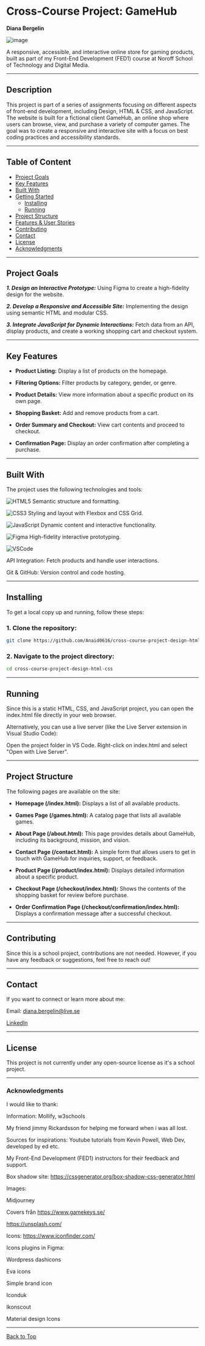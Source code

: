 # **Cross-Course Project: GameHub**
**Diana Bergelin**


![image](https://github.com/user-attachments/assets/7c7fd573-3771-43bf-8616-cf197cb71f8b)


A responsive, accessible, and interactive online store for gaming products, built as part of my Front-End Development (FED1) course at Noroff School of Technology and Digital Media.

---

## **Description**
This project is part of a series of assignments focusing on different aspects of front-end development, including Design, HTML & CSS, and JavaScript. The website is built for a fictional client GameHub, an online shop where users can browse, view, and purchase a variety of computer games. The goal was to create a responsive and interactive site with a focus on best coding practices and accessibility standards.

---

## **Table of Content**

- [Project Goals](#project-goals)
- [Key Features](#key-features)
- [Built With](#built-with)
- [Getting Started](#getting-started)
  - [Installing](#installing)
  - [Running](#running)
- [Project Structure](#project-structure)
- [Features & User Stories](#features--user-stories)
- [Contributing](#contributing)
- [Contact](#contact)
- [License](#license)
- [Acknowledgments](#acknowledgments)

---

## **Project Goals**
***1. Design an Interactive Prototype:*** Using Figma to create a high-fidelity design for the website.

***2. Develop a Responsive and Accessible Site:*** Implementing the design using semantic HTML and modular CSS.

***3. Integrate JavaScript for Dynamic Interactions:*** Fetch data from an API, display products, and create a working shopping cart and checkout system.

---

## **Key Features**
- **Product Listing:** Display a list of products on the homepage.

- **Filtering Options:** Filter products by category, gender, or genre.

- **Product Details:** View more information about a specific product on its own page.

- **Shopping Basket:** Add and remove products from a cart.

- **Order Summary and Checkout:** View cart contents and proceed to checkout.

- **Confirmation Page:** Display an order confirmation after completing a purchase.

---

## **Built With**
The project uses the following technologies and tools:

 ![HTML5](https://img.shields.io/badge/-HTML5-E34F26?logo=html5&logoColor=white&style=for-the-badge) Semantic structure and formatting.
 
 ![CSS3](https://img.shields.io/badge/-CSS3-1572B6?logo=css3&logoColor=white&style=for-the-badge) Styling and layout with Flexbox and CSS Grid.
 
![JavaScript](https://img.shields.io/badge/-JavaScript-F7DF1E?logo=javascript&logoColor=black&style=for-the-badge) Dynamic content and interactive functionality.

 ![Figma](https://img.shields.io/badge/-Figma-F24E1E?logo=figma&logoColor=white&style=for-the-badge) High-fidelity interactive prototyping.
 
  ![VSCode](https://img.shields.io/badge/-VSCode-007ACC?logo=visual-studio-code&logoColor=white&style=for-the-badge)

  API Integration: Fetch products and handle user interactions.
  
Git & GitHub: Version control and code hosting.

---

## **Installing**
To get a local copy up and running, follow these steps:

### **1. Clone the repository:**
```bash
git clone https://github.com/Anaid0616/cross-course-project-design-html-css.git
```

### **2. Navigate to the project directory:**
```bash
cd cross-course-project-design-html-css
```

---

## **Running**
Since this is a static HTML, CSS, and JavaScript project, you can open the index.html file directly in your web browser.

Alternatively, you can use a live server (like the Live Server extension in Visual Studio Code):

Open the project folder in VS Code.
Right-click on index.html and select "Open with Live Server".

---

## **Project Structure**
The following pages are available on the site:

- **Homepage (/index.html):** Displays a list of all available products.

- **Games Page (/games.html):** A catalog page that lists all available games.

- **About Page (/about.html):** This page provides details about GameHub, including its background, mission, and vision.

- **Contact Page (/contact.html):** A simple form that allows users to get in touch with GameHub for inquiries, support, or feedback.

- **Product Page (/product/index.html):** Displays detailed information about a specific product.

- **Checkout Page (/checkout/index.html):** Shows the contents of the shopping basket for review before purchase.

- **Order Confirmation Page (/checkout/confirmation/index.html):** Displays a confirmation message after a successful checkout.

---

## **Contributing**
Since this is a school project, contributions are not needed. However, if you have any feedback or suggestions, feel free to reach out!

---

## **Contact**
If you want to connect or learn more about me:

Email: diana.bergelin@live.se

 [LinkedIn](https://www.linkedin.com/in/diana-b-4209a72ba/)

---

## **License**
This project is not currently under any open-source license as it's a school project.

---

### **Acknowledgments**
I would like to thank:

Information: Mollify, w3schools

My friend jimmy Rickardsson for helping me forward when i was all lost.

Sources for inspirations: Youtube tutorials from Kevin Powell, Web Dev, developed by ed etc. 

My Front-End Development (FED1) instructors for their feedback and support.

Box shadow site: https://cssgenerator.org/box-shadow-css-generator.html 

Images:

Midjourney 

Covers från https://www.gamekeys.se/ 

https://unsplash.com/ 

Icons: https://www.iconfinder.com/ 

Icons plugins in Figma:

Wordpress dashicons  

Eva icons 

Simple brand icon 

Iconduk 

Ikonscout 

Material design Icons 

---

[Back to Top](#FED1-Project-Exam-1)
